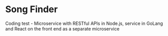 # Song Finder
Coding test - Microservice with RESTful APIs in Node.js, service in GoLang and React on the front end as a separate microservice
